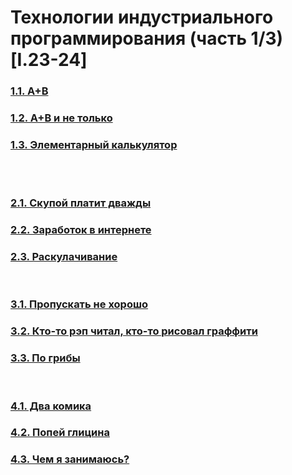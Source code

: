 # Технологии индустриального программирования (часть 1/3) [I.23-24]

### [1.1. A+B](1.1)
### [1.2. A+B и не только](1.2)
### [1.3. Элементарный калькулятор](1.3)

<br>

<br>

### [2.1. Скупой платит дважды](2.1)
### [2.2. Заработок в интернете](2.2)
### [2.3. Раскулачивание](2.3)  

<br>

### [3.1. Пропускать не хорошо](3.1)
### [3.2. Кто-то рэп читал, кто-то рисовал граффити](3.2)
### [3.3. По грибы](3.3)  

<br>

### [4.1. Два комика](4.1)
### [4.2. Попей глицина](4.2)
### [4.3. Чем я занимаюсь?](4.3)  
